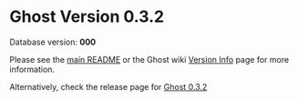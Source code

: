 # Ghost Version 0.3.2

Database version: **000**

Please see the [main README](https://github.com/TryGhost/Ghost-Config/tree/master/ghost-versions#ghost-db-version-debugging-kit) or the Ghost wiki [Version Info](https://github.com/TryGhost/Ghost/wiki/Version-Info) page for more information.

Alternatively, check the release page for [Ghost 0.3.2](https://github.com/TryGhost/Ghost/releases/tag/0.3.2)

